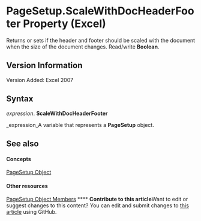 
# PageSetup.ScaleWithDocHeaderFooter Property (Excel)

Returns or sets if the header and footer should be scaled with the document when the size of the document changes. Read/write  **Boolean**.


## Version Information

Version Added: Excel 2007 


## Syntax

 _expression_. **ScaleWithDocHeaderFooter**

 _expression_A variable that represents a  **PageSetup** object.


## See also


#### Concepts


 [PageSetup Object](2fd22df9-5987-f723-04a9-9a3f2e84ac81.md)
#### Other resources


 [PageSetup Object Members](feabe079-cb03-f560-6032-88f5585ec8a8.md)
****   **Contribute to this article**Want to edit or suggest changes to this content? You can edit and submit changes to  [this article](https://github.com/jhershey00/VBA_Excel_Test/OpenXMLCon/articles/bc3a0d8a-23fc-19cb-475f-78b0dbb5d1f3.md) using GitHub.

